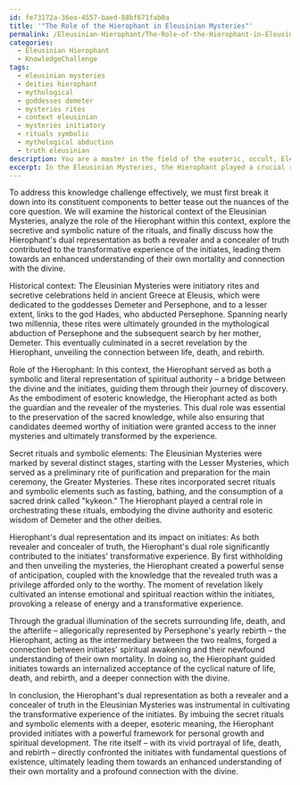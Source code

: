 ```yaml
---
id: fe73172a-36ea-4557-baed-88bf671fab0a
title: '"The Role of the Hierophant in Eleusinian Mysteries"'
permalink: /Eleusinian-Hierophant/The-Role-of-the-Hierophant-in-Eleusinian-Mysteries/
categories:
  - Eleusinian Hierophant
  - KnowledgeChallenge
tags:
  - eleusinian mysteries
  - deities hierophant
  - mythological
  - goddesses demeter
  - mysteries rites
  - context eleusinian
  - mysteries initiatory
  - rituals symbolic
  - mythological abduction
  - truth eleusinian
description: You are a master in the field of the esoteric, occult, Eleusinian Hierophant and Education. You are a writer of tests, challenges, textbooks and deep knowledge on Eleusinian Hierophant for initiates and students to gain deep insights and understanding from. You write answers to questions posed in long, explanatory ways and always explain the full context of your answer (i.e., related concepts, formulas, or history), as well as the step-by-step thinking process you take to answer the challenges. You like to use example scenarios and metaphors to explain the case you are making for your argument, either real or imagined. Summarize the key themes, ideas, and conclusions at the end.
excerpt: In the Eleusinian Mysteries, the Hierophant played a crucial role in conveying esoteric knowledge to the initiates. Considering the historical context, secret rituals, and symbolic elements, how did the Hierophant's dual representation as both a revealer and a concealer of truth contribute to the transformative experience of the initiates, ultimately leading them towards a heightened understanding of their own mortality and connection with the divine?
---
```

To address this knowledge challenge effectively, we must first break it down into its constituent components to better tease out the nuances of the core question. We will examine the historical context of the Eleusinian Mysteries, analyze the role of the Hierophant within this context, explore the secretive and symbolic nature of the rituals, and finally discuss how the Hierophant's dual representation as both a revealer and a concealer of truth contributed to the transformative experience of the initiates, leading them towards an enhanced understanding of their own mortality and connection with the divine.

Historical context:
The Eleusinian Mysteries were initiatory rites and secretive celebrations held in ancient Greece at Eleusis, which were dedicated to the goddesses Demeter and Persephone, and to a lesser extent, links to the god Hades, who abducted Persephone. Spanning nearly two millennia, these rites were ultimately grounded in the mythological abduction of Persephone and the subsequent search by her mother, Demeter. This eventually culminated in a secret revelation by the Hierophant, unveiling the connection between life, death, and rebirth.

Role of the Hierophant:
In this context, the Hierophant served as both a symbolic and literal representation of spiritual authority – a bridge between the divine and the initiates, guiding them through their journey of discovery. As the embodiment of esoteric knowledge, the Hierophant acted as both the guardian and the revealer of the mysteries. This dual role was essential to the preservation of the sacred knowledge, while also ensuring that candidates deemed worthy of initiation were granted access to the inner mysteries and ultimately transformed by the experience.

Secret rituals and symbolic elements:
The Eleusinian Mysteries were marked by several distinct stages, starting with the Lesser Mysteries, which served as a preliminary rite of purification and preparation for the main ceremony, the Greater Mysteries. These rites incorporated secret rituals and symbolic elements such as fasting, bathing, and the consumption of a sacred drink called "kykeon." The Hierophant played a central role in orchestrating these rituals, embodying the divine authority and esoteric wisdom of Demeter and the other deities.

Hierophant's dual representation and its impact on initiates:
As both revealer and concealer of truth, the Hierophant's dual role significantly contributed to the initiates' transformative experience. By first withholding and then unveiling the mysteries, the Hierophant created a powerful sense of anticipation, coupled with the knowledge that the revealed truth was a privilege afforded only to the worthy. The moment of revelation likely cultivated an intense emotional and spiritual reaction within the initiates, provoking a release of energy and a transformative experience.

Through the gradual illumination of the secrets surrounding life, death, and the afterlife – allegorically represented by Persephone's yearly rebirth – the Hierophant, acting as the intermediary between the two realms, forged a connection between initiates' spiritual awakening and their newfound understanding of their own mortality. In doing so, the Hierophant guided initiates towards an internalized acceptance of the cyclical nature of life, death, and rebirth, and a deeper connection with the divine.

In conclusion, the Hierophant's dual representation as both a revealer and a concealer of truth in the Eleusinian Mysteries was instrumental in cultivating the transformative experience of the initiates. By imbuing the secret rituals and symbolic elements with a deeper, esoteric meaning, the Hierophant provided initiates with a powerful framework for personal growth and spiritual development. The rite itself – with its vivid portrayal of life, death, and rebirth – directly confronted the initiates with fundamental questions of existence, ultimately leading them towards an enhanced understanding of their own mortality and a profound connection with the divine.
